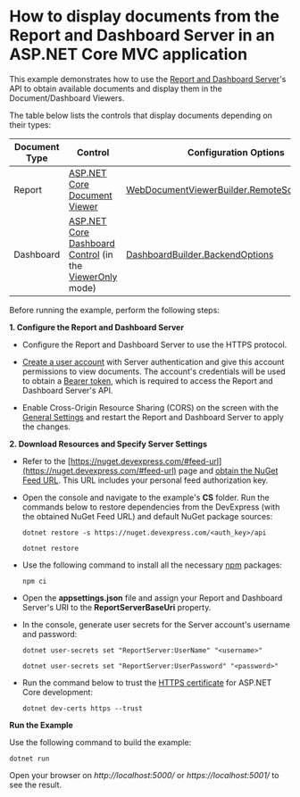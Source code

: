 # How to display documents from the Report and Dashboard Server in an ASP.NET Core MVC application

This example demonstrates how to use the [Report and Dashboard Server](https://docs.devexpress.com/ReportServer/12432/index)'s API to obtain available documents and display them in the Document/Dashboard Viewers.

The table below lists the controls that display documents depending on their types:

| Document Type | Control | Configuration Options |
|---|---|---|
| Report | [ASP.NET Core Document Viewer](https://docs.devexpress.com/XtraReports/400248/create-end-user-reporting-applications/web-reporting/asp-net-core-reporting/document-viewer) | [WebDocumentViewerBuilder.RemoteSourceSettings](https://docs.devexpress.com/XtraReports/DevExpress.AspNetCore.Reporting.WebDocumentViewer.WebDocumentViewerBuilder.RemoteSourceSettings(Action-RemoteSourceSettings-)) |
| Dashboard | [ASP.NET Core Dashboard Control](https://docs.devexpress.com/Dashboard/115163/building-the-designer-and-viewer-applications/web-dashboard/asp.net-core-dashboard-control) (in the [ViewerOnly](https://docs.devexpress.com/Dashboard/119983/building-the-designer-and-viewer-applications/web-dashboard/asp.net-core-mvc-dashboard-control/designer-and-viewer-modes) mode) | [DashboardBuilder.BackendOptions](https://docs.devexpress.com/Dashboard/DevExpress.DashboardAspNetCore.DashboardBuilder.BackendOptions(System.Action-DevExpress.DashboardAspNetCore.DashboardBackendOptionsBuilder-)) |

Before running the example, perform the following steps:

**1. Configure the Report and Dashboard Server**

* Configure the Report and Dashboard Server to use the HTTPS protocol.

* [Create a user account](https://docs.devexpress.com/ReportServer/14361/administrative-panel/manage-user-accounts-and-grant-security-permissions) with Server authentication and give this account permissions to view documents. The account's credentials will be used to obtain a [Bearer token](https://oauth.net/2/bearer-tokens/), which is required to access the Report and Dashboard Server's API.

* Enable Cross-Origin Resource Sharing (CORS) on the screen with the [General Settings](https://docs.devexpress.com/ReportServer/119485/administrative-panel/manage-server-settings/general-settings) and restart the Report and Dashboard Server to apply the changes.

**2. Download Resources and Specify Server Settings**

* Refer to the [https://nuget.devexpress.com/#feed-url](https://nuget.devexpress.com/#feed-url) page and [obtain the NuGet Feed URL](https://docs.devexpress.com/GeneralInformation/116042/installation/install-devexpress-controls-using-nuget-packages/obtain-your-nuget-feed-url). This URL includes your personal feed authorization key.

* Open the console and navigate to the example's **CS** folder. Run the commands below to restore dependencies from the DevExpress (with the obtained NuGet Feed URL) and default NuGet package sources:

    ``dotnet restore -s https://nuget.devexpress.com/<auth_key>/api``

    ``dotnet restore``

* Use the following command to install all the necessary [npm](https://www.npmjs.com/) packages:

    ``npm ci``

* Open the **appsettings.json** file and assign your Report and Dashboard Server's URI to the **ReportServerBaseUri** property.

* In the console, generate user secrets for the Server account's username and password:

    ``dotnet user-secrets set "ReportServer:UserName" "<username>"``

    ``dotnet user-secrets set "ReportServer:UserPassword" "<password>"``

* Run the command below to trust the [HTTPS certificate](https://www.hanselman.com/blog/DevelopingLocallyWithASPNETCoreUnderHTTPSSSLAndSelfSignedCerts.aspx) for ASP.NET Core development:

    ``dotnet dev-certs https --trust``

**Run the Example**

Use the following command to build the example: 

``dotnet run``

Open your browser on _http://localhost:5000/_ or _https://localhost:5001/_ to see the result.



